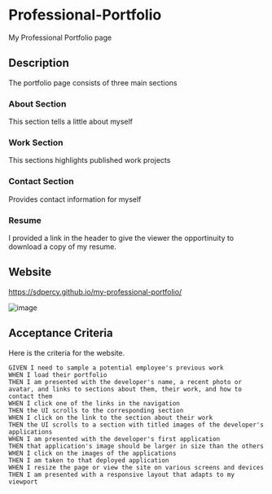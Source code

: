 # Professional-Portfolio
My Professional Portfolio page

## Description
The portfolio page consists of three main sections

### About Section
This section tells a little about myself

### Work Section
This sections highlights published work projects

### Contact Section
Provides contact information for myself

### Resume
I provided a link in the header to give the viewer the opportinuity to download a copy of my resume.

## Website
https://sdpercy.github.io/my-professional-portfolio/

![image](https://user-images.githubusercontent.com/78440638/116813232-6c131500-ab2d-11eb-96c1-66c90f6433fb.png)


## Acceptance Criteria

Here is the criteria for the website.
```
GIVEN I need to sample a potential employee's previous work
WHEN I load their portfolio
THEN I am presented with the developer's name, a recent photo or avatar, and links to sections about them, their work, and how to contact them
WHEN I click one of the links in the navigation
THEN the UI scrolls to the corresponding section
WHEN I click on the link to the section about their work
THEN the UI scrolls to a section with titled images of the developer's applications
WHEN I am presented with the developer's first application
THEN that application's image should be larger in size than the others
WHEN I click on the images of the applications
THEN I am taken to that deployed application
WHEN I resize the page or view the site on various screens and devices
THEN I am presented with a responsive layout that adapts to my viewport
